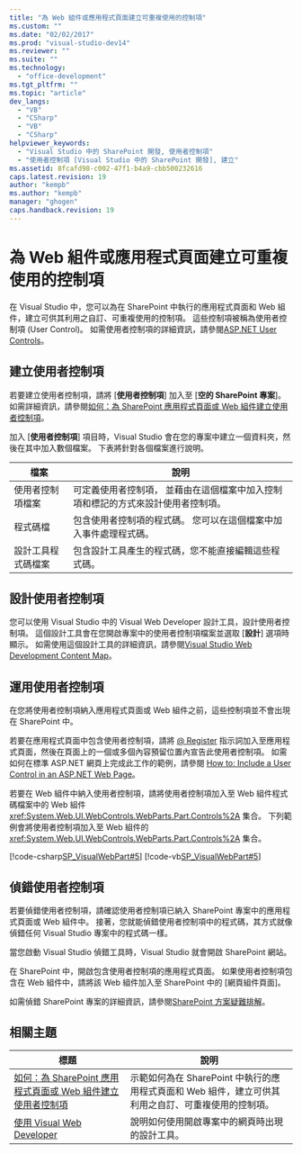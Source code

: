 ```yaml
---
title: "為 Web 組件或應用程式頁面建立可重複使用的控制項"
ms.custom: ""
ms.date: "02/02/2017"
ms.prod: "visual-studio-dev14"
ms.reviewer: ""
ms.suite: ""
ms.technology: 
  - "office-development"
ms.tgt_pltfrm: ""
ms.topic: "article"
dev_langs: 
  - "VB"
  - "CSharp"
  - "VB"
  - "CSharp"
helpviewer_keywords: 
  - "Visual Studio 中的 SharePoint 開發, 使用者控制項"
  - "使用者控制項 [Visual Studio 中的 SharePoint 開發], 建立"
ms.assetid: 8fcafd98-c002-47f1-b4a9-cbb500232616
caps.latest.revision: 19
author: "kempb"
ms.author: "kempb"
manager: "ghogen"
caps.handback.revision: 19
---
```

# 為 Web 組件或應用程式頁面建立可重複使用的控制項
  在 Visual Studio 中，您可以為在 SharePoint 中執行的應用程式頁面和 Web 組件，建立可供其利用之自訂、可重複使用的控制項。  這些控制項被稱為使用者控制項 \(User Control\)。  如需使用者控制項的詳細資訊，請參閱[ASP.NET User Controls](http://msdn.microsoft.com/library/5e601b3d-bb16-4dbe-9e35-7e92a34565ca)。  
  
## 建立使用者控制項  
 若要建立使用者控制項，請將 \[**使用者控制項**\] 加入至 \[**空的 SharePoint 專案**\]。  如需詳細資訊，請參閱[如何：為 SharePoint 應用程式頁面或 Web 組件建立使用者控制項](../sharepoint/how-to-create-a-user-control-for-a-sharepoint-application-page-or-web-part.md)。  
  
 加入 \[**使用者控制項**\] 項目時，Visual Studio 會在您的專案中建立一個資料夾，然後在其中加入數個檔案。  下表將針對各個檔案進行說明。  
  
|檔案|說明|  
|--------|--------|  
|使用者控制項檔案|可定義使用者控制項，  並藉由在這個檔案中加入控制項和標記的方式來設計使用者控制項。|  
|程式碼檔|包含使用者控制項的程式碼。  您可以在這個檔案中加入事件處理程式碼。|  
|設計工具程式碼檔案|包含設計工具產生的程式碼，您不能直接編輯這些程式碼。|  
  
## 設計使用者控制項  
 您可以使用 Visual Studio 中的 Visual Web Developer 設計工具，設計使用者控制項。  這個設計工具會在您開啟專案中的使用者控制項檔案並選取 \[**設計**\] 選項時顯示。  如需使用這個設計工具的詳細資訊，請參閱[Visual Studio Web Development Content Map](http://msdn.microsoft.com/zh-tw/9c31f93b-c8fb-4599-9b14-6194ec8c7539)。  
  
## 運用使用者控制項  
 在您將使用者控制項納入應用程式頁面或 Web 組件之前，這些控制項並不會出現在 SharePoint 中。  
  
 若要在應用程式頁面中包含使用者控制項，請將 [@ Register](http://msdn.microsoft.com/zh-tw/66f34922-be41-4e36-9dc8-1774d85311d1) 指示詞加入至應用程式頁面，然後在頁面上的一個或多個內容預留位置內宣告此使用者控制項。  如需如何在標準 ASP.NET 網頁上完成此工作的範例，請參閱 [How to: Include a User Control in an ASP.NET Web Page](http://msdn.microsoft.com/library/7c3bfd74-846c-4b88-b1ef-45d75860af92)。  
  
 若要在 Web 組件中納入使用者控制項，請將使用者控制項加入至 Web 組件程式碼檔案中的 Web 組件 <xref:System.Web.UI.WebControls.WebParts.Part.Controls%2A> 集合。  下列範例會將使用者控制項加入至 Web 組件的 <xref:System.Web.UI.WebControls.WebParts.Part.Controls%2A> 集合。  
  
 [!code-csharp[SP_VisualWebPart#5](../snippets/csharp/VS_Snippets_OfficeSP/sp_visualwebpart/cs/visualwebpart1/visualwebpart1.cs#5)]
 [!code-vb[SP_VisualWebPart#5](../snippets/visualbasic/VS_Snippets_OfficeSP/sp_visualwebpart/vb/visualwebpart1/visualwebpart1.vb#5)]  
  
## 偵錯使用者控制項  
 若要偵錯使用者控制項，請確認使用者控制項已納入 SharePoint 專案中的應用程式頁面或 Web 組件中。  接著，您就能偵錯使用者控制項中的程式碼，其方式就像偵錯任何 Visual Studio 專案中的程式碼一樣。  
  
 當您啟動 Visual Studio 偵錯工具時，Visual Studio 就會開啟 SharePoint 網站。  
  
 在 SharePoint 中，開啟包含使用者控制項的應用程式頁面。  如果使用者控制項包含在 Web 組件中，請將該 Web 組件加入至 SharePoint 中的 \[網頁組件頁面\]。  
  
 如需偵錯 SharePoint 專案的詳細資訊，請參閱[SharePoint 方案疑難排解](../sharepoint/troubleshooting-sharepoint-solutions.md)。  
  
## 相關主題  
  
|標題|說明|  
|--------|--------|  
|[如何：為 SharePoint 應用程式頁面或 Web 組件建立使用者控制項](../sharepoint/how-to-create-a-user-control-for-a-sharepoint-application-page-or-web-part.md)|示範如何為在 SharePoint 中執行的應用程式頁面和 Web 組件，建立可供其利用之自訂、可重複使用的控制項。|  
|[使用 Visual Web Developer](http://msdn.microsoft.com/zh-tw/9c31f93b-c8fb-4599-9b14-6194ec8c7539)|說明如何使用開啟專案中的網頁時出現的設計工具。|  
  
  